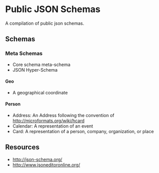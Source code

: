 # Public JSON Schemas

A compilation of public json schemas.

## Schemas

### Meta Schemas
+ Core schema meta-schema
+ JSON Hyper-Schema

#### Geo
+ A geographical coordinate

#### Person
+ Address: An Address following the convention of http://microformats.org/wiki/hcard
+ Calendar: A representation of an event
+ Card: A representation of a person, company, organization, or place
 
## Resources

+ http://json-schema.org/
+ http://www.jsoneditoronline.org/
